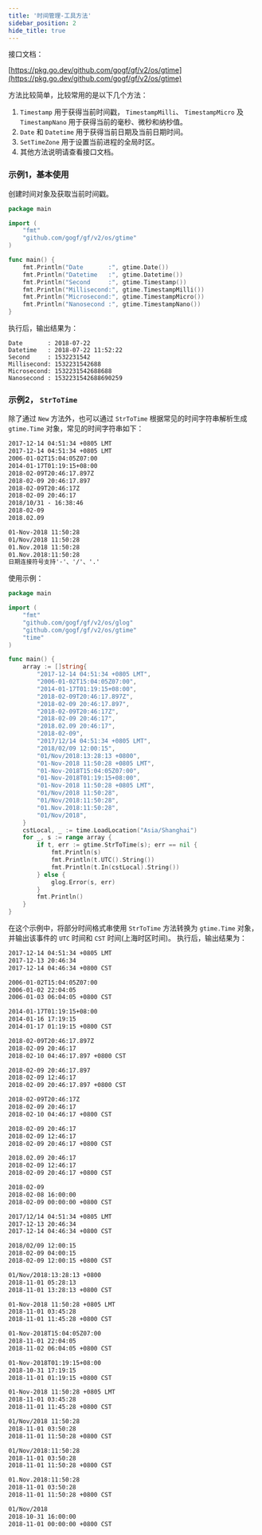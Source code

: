 ```yaml
---
title: '时间管理-工具方法'
sidebar_position: 2
hide_title: true
---
```


接口文档：

[https://pkg.go.dev/github.com/gogf/gf/v2/os/gtime](https://pkg.go.dev/github.com/gogf/gf/v2/os/gtime)

方法比较简单，比较常用的是以下几个方法：

1. `Timestamp` 用于获得当前时间戳， `TimestampMilli`、 `TimestampMicro` 及 `TimestampNano` 用于获得当前的毫秒、微秒和纳秒值。
2. `Date` 和 `Datetime` 用于获得当前日期及当前日期时间。
3. `SetTimeZone` 用于设置当前进程的全局时区。
4. 其他方法说明请查看接口文档。

### 示例1，基本使用

创建时间对象及获取当前时间戳。

```go
package main

import (
    "fmt"
    "github.com/gogf/gf/v2/os/gtime"
)

func main() {
    fmt.Println("Date       :", gtime.Date())
    fmt.Println("Datetime   :", gtime.Datetime())
    fmt.Println("Second     :", gtime.Timestamp())
    fmt.Println("Millisecond:", gtime.TimestampMilli())
    fmt.Println("Microsecond:", gtime.TimestampMicro())
    fmt.Println("Nanosecond :", gtime.TimestampNano())
}
```

执行后，输出结果为：

```
Date       : 2018-07-22
Datetime   : 2018-07-22 11:52:22
Second     : 1532231542
Millisecond: 1532231542688
Microsecond: 1532231542688688
Nanosecond : 1532231542688690259
```

### 示例2， `StrToTime`

除了通过 `New` 方法外，也可以通过 `StrToTime` 根据常见的时间字符串解析生成 `gtime.Time` 对象，常见的时间字符串如下：

```html
2017-12-14 04:51:34 +0805 LMT
2017-12-14 04:51:34 +0805 LMT
2006-01-02T15:04:05Z07:00
2014-01-17T01:19:15+08:00
2018-02-09T20:46:17.897Z
2018-02-09 20:46:17.897
2018-02-09T20:46:17Z
2018-02-09 20:46:17
2018/10/31 - 16:38:46
2018-02-09
2018.02.09

01-Nov-2018 11:50:28
01/Nov/2018 11:50:28
01.Nov.2018 11:50:28
01.Nov.2018:11:50:28
日期连接符号支持'-'、'/'、'.'
```

使用示例：

```go
package main

import (
	"fmt"
	"github.com/gogf/gf/v2/os/glog"
	"github.com/gogf/gf/v2/os/gtime"
	"time"
)

func main() {
	array := []string{
		"2017-12-14 04:51:34 +0805 LMT",
		"2006-01-02T15:04:05Z07:00",
		"2014-01-17T01:19:15+08:00",
		"2018-02-09T20:46:17.897Z",
		"2018-02-09 20:46:17.897",
		"2018-02-09T20:46:17Z",
		"2018-02-09 20:46:17",
		"2018.02.09 20:46:17",
		"2018-02-09",
		"2017/12/14 04:51:34 +0805 LMT",
		"2018/02/09 12:00:15",
		"01/Nov/2018:13:28:13 +0800",
		"01-Nov-2018 11:50:28 +0805 LMT",
		"01-Nov-2018T15:04:05Z07:00",
		"01-Nov-2018T01:19:15+08:00",
		"01-Nov-2018 11:50:28 +0805 LMT",
		"01/Nov/2018 11:50:28",
		"01/Nov/2018:11:50:28",
		"01.Nov.2018:11:50:28",
		"01/Nov/2018",
	}
	cstLocal, _ := time.LoadLocation("Asia/Shanghai")
	for _, s := range array {
		if t, err := gtime.StrToTime(s); err == nil {
			fmt.Println(s)
			fmt.Println(t.UTC().String())
			fmt.Println(t.In(cstLocal).String())
		} else {
			glog.Error(s, err)
		}
		fmt.Println()
	}
}
```

在这个示例中，将部分时间格式串使用 `StrToTime` 方法转换为 `gtime.Time` 对象，并输出该事件的 `UTC` 时间和 `CST` 时间(上海时区时间)。 执行后，输出结果为：

```html
2017-12-14 04:51:34 +0805 LMT
2017-12-13 20:46:34
2017-12-14 04:46:34 +0800 CST

2006-01-02T15:04:05Z07:00
2006-01-02 22:04:05
2006-01-03 06:04:05 +0800 CST

2014-01-17T01:19:15+08:00
2014-01-16 17:19:15
2014-01-17 01:19:15 +0800 CST

2018-02-09T20:46:17.897Z
2018-02-09 20:46:17
2018-02-10 04:46:17.897 +0800 CST

2018-02-09 20:46:17.897
2018-02-09 12:46:17
2018-02-09 20:46:17.897 +0800 CST

2018-02-09T20:46:17Z
2018-02-09 20:46:17
2018-02-10 04:46:17 +0800 CST

2018-02-09 20:46:17
2018-02-09 12:46:17
2018-02-09 20:46:17 +0800 CST

2018.02.09 20:46:17
2018-02-09 12:46:17
2018-02-09 20:46:17 +0800 CST

2018-02-09
2018-02-08 16:00:00
2018-02-09 00:00:00 +0800 CST

2017/12/14 04:51:34 +0805 LMT
2017-12-13 20:46:34
2017-12-14 04:46:34 +0800 CST

2018/02/09 12:00:15
2018-02-09 04:00:15
2018-02-09 12:00:15 +0800 CST

01/Nov/2018:13:28:13 +0800
2018-11-01 05:28:13
2018-11-01 13:28:13 +0800 CST

01-Nov-2018 11:50:28 +0805 LMT
2018-11-01 03:45:28
2018-11-01 11:45:28 +0800 CST

01-Nov-2018T15:04:05Z07:00
2018-11-01 22:04:05
2018-11-02 06:04:05 +0800 CST

01-Nov-2018T01:19:15+08:00
2018-10-31 17:19:15
2018-11-01 01:19:15 +0800 CST

01-Nov-2018 11:50:28 +0805 LMT
2018-11-01 03:45:28
2018-11-01 11:45:28 +0800 CST

01/Nov/2018 11:50:28
2018-11-01 03:50:28
2018-11-01 11:50:28 +0800 CST

01/Nov/2018:11:50:28
2018-11-01 03:50:28
2018-11-01 11:50:28 +0800 CST

01.Nov.2018:11:50:28
2018-11-01 03:50:28
2018-11-01 11:50:28 +0800 CST

01/Nov/2018
2018-10-31 16:00:00
2018-11-01 00:00:00 +0800 CST
```